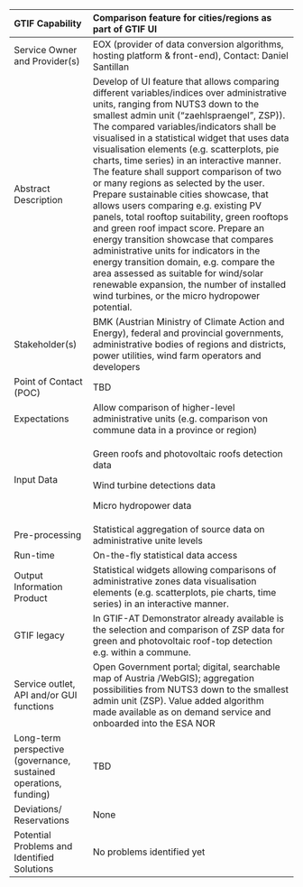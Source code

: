 ﻿|GTIF Capability|**Comparison feature for cities/regions as part of GTIF UI**|
| :- | :- |
|Service Owner and Provider(s)|EOX (provider of data conversion algorithms, hosting platform & front-end), Contact: Daniel Santillan|
|Abstract Description|Develop of UI feature that allows comparing different variables/indices over administrative units, ranging from NUTS3 down to the smallest admin unit (“zaehlspraengel”, ZSP)). The compared variables/indicators shall be visualised in a statistical widget that uses data visualisation elements (e.g. scatterplots, pie charts, time series) in an interactive manner. The feature shall support comparison of two or many regions as selected by the user. Prepare sustainable cities showcase, that allows users comparing e.g. existing PV panels, total rooftop suitability, green rooftops and green roof impact score. Prepare an energy transition showcase that compares administrative units for indicators in the energy transition domain, e.g. compare the area assessed as suitable for wind/solar renewable expansion, the number of installed wind turbines, or the micro hydropower potential.|
|Stakeholder(s)|BMK (Austrian Ministry of Climate Action and Energy), federal and provincial governments, administrative bodies of regions and districts,<br>power utilities, wind farm operators and developers|
|Point of Contact (POC)|TBD|
|Expectations|Allow comparison of higher-level administrative units (e.g. comparison von commune data in a province or region)|
|Input Data|<p>Green roofs and photovoltaic roofs detection data</p><p>Wind turbine detections data</p><p>Micro hydropower data</p>|
|Pre-processing|Statistical aggregation of source data on administrative unite levels |
|Run-time|On-the-fly statistical data access |
|Output Information Product|Statistical widgets allowing comparisons of administrative zones data visualisation elements (e.g. scatterplots, pie charts, time series) in an interactive manner.|
|GTIF legacy|In GTIF-AT Demonstrator already available is the selection and comparison of ZSP data for green and photovoltaic roof-top detection e.g. within a commune.|
|Service outlet, API and/or GUI functions|Open Government portal; digital, searchable map of Austria /WebGIS); aggregation possibilities from NUTS3 down to the smallest admin unit (ZSP). Value added algorithm made available as on demand service and onboarded into the ESA NOR|
|Long-term perspective (governance, sustained operations, funding)|TBD|
|Deviations/ Reservations|None|
|Potential Problems and Identified Solutions|No problems identified yet|

